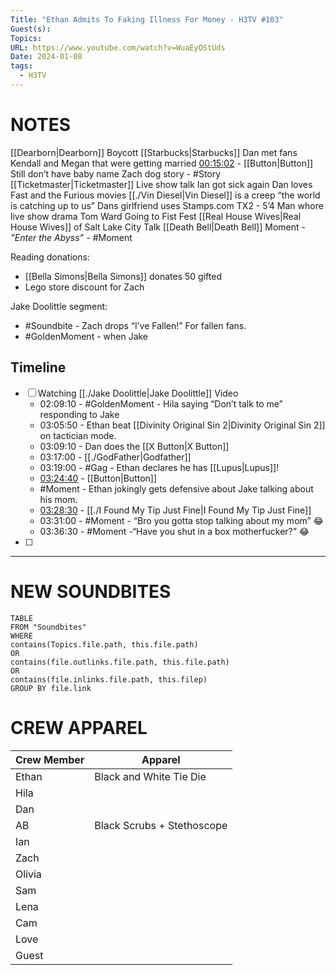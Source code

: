 ```yaml
---
Title: "Ethan Admits To Faking Illness For Money - H3TV #103"
Guest(s): 
Topics: 
URL: https://www.youtube.com/watch?v=WuaEyOStUds
Date: 2024-01-08
tags:
  - H3TV
---
```

# NOTES
[[Dearborn|Dearborn]]
Boycott [[Starbucks|Starbucks]]
Dan met fans Kendall and Megan that were getting married 
[00:15:02](https://www.youtube.com/watch?v=WuaEyOStUds&t=902s) - [[Button|Button]] 
Still don’t have baby name 
Zach dog story - #Story 
[[Ticketmaster|Ticketmaster]] 
Live show talk
Ian got sick again
Dan loves Fast and the Furious movies 
[[./Vin Diesel|Vin Diesel]] is a creep
“the world is catching up to us”
Dans girlfriend uses Stamps.com
TX2 - 5’4 Man whore live show drama
Tom Ward Going to Fist Fest
[[Real House Wives|Real House Wives]] of Salt Lake City Talk
[[Death Bell|Death Bell]] Moment - *”Enter the Abyss”* - #Moment 

Reading donations:
- [[Bella Simons|Bella Simons]] donates 50 gifted
- Lego store discount for Zach

Jake Doolittle segment:
- #Soundbite - Zach drops “I’ve Fallen!” For fallen fans. 
- #GoldenMoment -  when Jake

## Timeline
- [ ] Watching [[./Jake Doolittle|Jake Doolittle]] Video
	- 02:09:10 - #GoldenMoment - Hila saying “Don’t talk to me” responding to Jake 
	- 03:05:50 - Ethan beat [[Divinity Original Sin 2|Divinity Original Sin 2]] on tactician mode. 
	- 03:09:10 - Dan does the [[X Button|X Button]]
	- 03:17:00 - [[./GodFather|Godfather]]
	- 03:19:00 - #Gag - Ethan declares he has [[Lupus|Lupus]]!
	- [03:24:40](https://youtu.be/WuaEyOStUds?t=12272) - [[Button|Button]] 
	- #Moment - Ethan jokingly gets defensive about Jake talking about his mom. 
	- [03:28:30](https://youtu.be/WuaEyOStUds?t=12510) - [[./I Found My Tip Just Fine|I Found My Tip Just Fine]] 
	- 03:31:00 - #Moment - “Bro you gotta stop talking about my mom” 😂
	- 03:36:30 - #Moment -“Have you shut in a box motherfucker?” 😂
- [ ] 


___
# NEW SOUNDBITES
``` dataview
TABLE
FROM "Soundbites"
WHERE 
contains(Topics.file.path, this.file.path) 
OR 
contains(file.outlinks.file.path, this.file.path)
OR
contains(file.inlinks.file.path, this.filep)
GROUP BY file.link
```

# CREW APPAREL

| Crew Member | Apparel |
| ----------- | ------- |
| Ethan       | Black and White Tie Die       |
| Hila        |         |
| Dan         |         |
| AB          | Black Scrubs + Stethoscope |
| Ian         |         |
| Zach        |         |
| Olivia      |         |
| Sam         |         |
| Lena        |         |
| Cam         |         |
| Love        |         |
| Guest       |         |